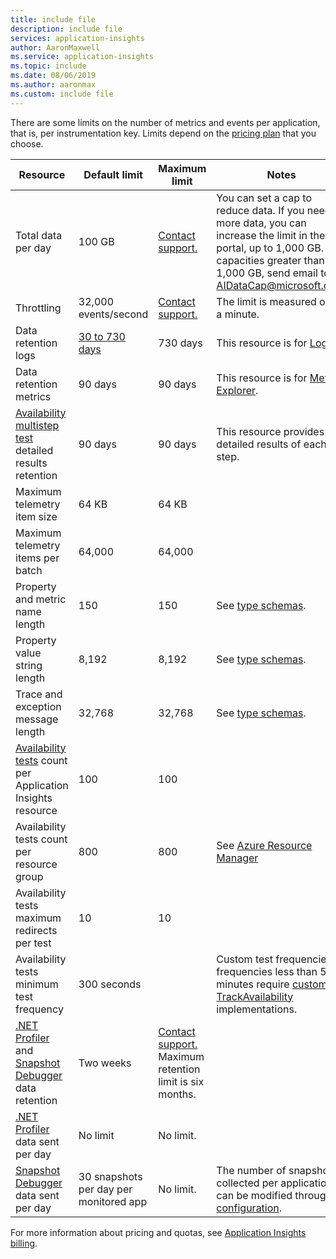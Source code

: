 ```yaml
---
title: include file
description: include file
services: application-insights
author: AaronMaxwell
ms.service: application-insights
ms.topic: include
ms.date: 08/06/2019
ms.author: aaronmax
ms.custom: include file
---
```


There are some limits on the number of metrics and events per application, that is, per instrumentation key. Limits depend on the [pricing plan](https://azure.microsoft.com/pricing/details/application-insights/) that you choose.

| Resource | Default limit| Maximum limit | Notes |
|---|---|---|---|
| Total data per day | 100 GB | [Contact support.](https://azure.microsoft.com/support/options/) | You can set a cap to reduce data. If you need more data, you can increase the limit in the portal, up to 1,000 GB. For capacities greater than 1,000 GB, send email to AIDataCap@microsoft.com.|
| Throttling | 32,000 events/second | [Contact support.](https://azure.microsoft.com/support/options/) | The limit is measured over a minute.|
| Data retention logs | [30 to 730 days](../logs/data-retention-configure.md) | 730 days | This resource is for [Logs](../logs/log-query-overview.md).|
| Data retention metrics | 90 days | 90 days | This resource is for [Metrics Explorer](../essentials/metrics-charts.md).|
| [Availability multistep test](/previous-versions/azure/azure-monitor/app/availability-multistep) detailed results retention | 90 days | 90 days | This resource provides detailed results of each step.|
| Maximum telemetry item size | 64 KB | 64 KB | |
| Maximum telemetry items per batch | 64,000 | 64,000 | |
| Property and metric name length | 150 | 150 | See [type schemas](../app/data-model.md).|
| Property value string length | 8,192 | 8,192 | See [type schemas](../app/data-model.md).|
| Trace and exception message length | 32,768 | 32,768 | See [type schemas](../app/data-model.md).|
| [Availability tests](/previous-versions/azure/azure-monitor/app/monitor-web-app-availability) count per Application Insights resource | 100 | 100 | |
| Availability tests count per resource group | 800 | 800 | See [Azure Resource Manager](/azure/azure-resource-manager/management/resources-without-resource-group-limit) |
| Availability tests maximum redirects per test | 10 | 10 | |
| Availability tests minimum test frequency | 300 seconds | | Custom test frequencies or frequencies less than 5 minutes require [custom TrackAvailability](../app/availability-azure-functions.md) implementations. |
| [.NET Profiler](../app/profiler-overview.md) and [Snapshot Debugger](../app/snapshot-debugger.md) data retention | Two weeks | [Contact support.](https://azure.microsoft.com/support/options/) Maximum retention limit is six months. | |
| [.NET Profiler](../app/profiler-overview.md) data sent per day | No limit | No limit. | |
| [Snapshot Debugger](../app/snapshot-debugger.md) data sent per day | 30 snapshots per day per monitored app | No limit. | The number of snapshots collected per application can be modified through [configuration](../app/snapshot-debugger-vm.md). |

For more information about pricing and quotas, see [Application Insights billing](../logs/cost-logs.md#application-insights-billing).
